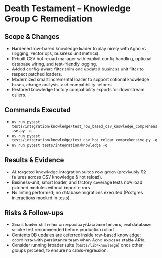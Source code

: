 # Death Testament – Knowledge Group C Remediation

## Scope & Changes
- Hardened row-based knowledge loader to play nicely with Agno v2 (logging, vector ops, business unit metrics).
- Rebuilt CSV hot reload manager with explicit config handling, optional database wiring, and test-friendly logging.
- Added config-aware filter shim and updated business unit filter to respect patched loaders.
- Modernized smart incremental loader to support optional knowledge bases, change analysis, and compatibility helpers.
- Restored knowledge factory compatibility exports for downstream callers.

## Commands Executed
- `uv run pytest tests/integration/knowledge/test_row_based_csv_knowledge_comprehensive.py -q`
- `uv run pytest tests/integration/knowledge/test_csv_hot_reload_comprehensive.py -q`
- `uv run pytest tests/integration/knowledge -q`

## Results & Evidence
- All targeted knowledge integration suites now green (previously 52 failures across CSV knowledge & hot reload).
- Business-unit, smart loader, and factory coverage tests now load patched modules without import errors.
- No linting performed; no database migrations executed (Postgres interactions mocked in tests).

## Risks & Follow-ups
- Smart loader still relies on repository/database helpers; real database smoke test recommended before production rollout.
- Contents DB updates are deferred inside row-based knowledge; coordinate with persistence team when Agno exposes stable APIs.
- Consider running broader suite (`tests/lib/knowledge`) once other groups proceed, to ensure no cross-regression.
